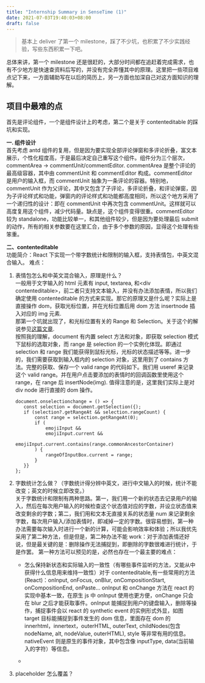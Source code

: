 ```yaml
---
title: "Internship Summary in SenseTime (1)"
date: 2021-07-03T19:40:03+08:00
draft: false
---
```


> 基本上 deliver 了第一个 milestone，踩了不少坑，也积累了不少实践经验，写些东西积累一下吧。

总体来讲，第一个 milestone 还是很赶的，大部分时间都在追赶着完成需求，也有不少地方是快速查资料后写的，并没有完全弄懂其中的原理。这里把一些项目难点记下来，一方面辅助写在以后的简历上，另一方面也加深自己对这方面知识的理解。

## 项目中最难的点

首先是评论组件，一个是组件设计上的考虑，第二个是关于 contenteditable 的踩坑和实现。

**一. 组件设计**  
首先考虑 antd 组件的复用，但是因为要实现全部评论弹窗和多评论折叠，富文本展示，个性化程度高，于是最后决定自己重写这个组件。组件分为三个层次，commentArea -> commentUnit/commentEditor. commentArea 是整个评论的最高级容器，其中由 commentUnit 和 commentEditor 构成。commentEditor 是用户的输入框，而 commentUnit 抽象为一条评论的容器。特别地，commentUnit 作为父评论，其中又包含了子评论，多评论折叠，和评论弹窗，因为子评论样式和功能，弹窗内的评论样式和功能都高度相同，所以这个地方采用了一个递归性的设计：即在 commentUnit 中再次包含 commentUnit。这样就可以高度复用这个组件，减少代码量。缺点是，这个组件变得很重。commentEditor 较为 standalone，功能比较单一，和其他组件较少，但是因为要处理最后 submit 的动作，所有的相关参数要在这里汇合，由于多个参数的原因，显得这个处理有些笨重。

**二、contenteditable**  
功能简介：React 下实现一个带字数统计和限制的输入框，支持表情包，中英文混合输入。
难点：

1.  表情包怎么和中英文混合输入，原理是什么？  
     一般用于文字输入的 html 元素有 input, textarea, 和\<div contenteditable>，前二者只支持文本输入，并没有办法添加表情，所以我们确定使用 contenteditable 的方式来实现。那它的原理又是什么呢？实际上是直接操作 dom，获取光标位置，并在光标位置后用 dom 方法 insertnode 插入对应的 img 元素.  
     那第一个坑就出现了，和光标位置有关的 Range 和 Selection。关于这个的解说参见[这篇文章](https://segmentfault.com/a/1190000039359624).  
    按照我的理解，document 有内置 select 方法和对象，即获取 selection 模式下鼠标的选取对象，而 range 是 selection 的一个实例化体现。即通过 selection 和 range 我们能获得到鼠标光标，光标的状态描述等等。进一步的，我们需要获取到输入框内的 selection 对象，这里用到了 contains 方法。完整的获取、保存一个 valid range 的代码如下。我们用 useref 来记录这个 valid range。并在用户点击要添加的表情时的回调函数里使用这个 range，在 range 后 insertNode(img). 值得注意的是，这里我们实际上是对 div node 进行直接的 dom 操作。

        document.onselectionchange = () => {
           const selection = document.getSelection({);
           if (selection?.getRangeAt && selection.rangeCount) {
               const range = selection.getRangeAt(0);
               if (
                   emojiInput &&
                   emojiInput.current &&
                   emojiInput.current.contains(range.commonAncestorContainer)
               ) {
                   rangeOfInputBox.current = range;
               }
           }}
        };

2.  字数统计怎么做？（字数统计得分辨中英文，进行中文输入的时候，统计不能改变；英文的时候立即改变。）  
    关于字数统计和限制有两种思路。第一，我们用一个新的状态去记录用户的输入，然后在每次用户输入的时候检查这个状态值对应的字数，并设立状态值来改变剩余的字数；第二，我们用和文本无直接关系的状态量 num 来记录剩余字数，每次用户输入/添加表情时，即减掉一定的字数。很容易想到，第一种办法需要每次输入时进行一个新的计算，可能会影响效率和体验；所以我优先采用了第二种方法，但是但是，第二种办法不能 work：对于添加表情还好说，但是最关键的是：删除操作无法捕捉到，即删除的字数很难进行统计，于是作罢。
    第一种方法可以预见的是，必然也存在一个最主要的难点：

    - 怎么保持新状态和实际输入的一致性（有哪些事件监听的方法，又能从中获得什么信息用来维持一致性）对于 contenteditable,有一些常用的方法(React)：onInput, onFocus, onBlur, onCompositionStart, onCompositionEnd, onPaste… onInput 和 onChange 方法在 react 的实现中基本一致，在原生 js 中 onInput 使用也更方便，onChange 只会在 blur 之后才能获取事件。onInput 能捕捉到用户的键盘输入，删除等操作，捕捉事件会以 react 的 synthetic event 的实例形式外显，如图 target 目标能捕捉到事件发生的 dom 信息，里面存在 dom 的 innerhtml，innertext，outerHTML, outerText, childNodes(包含 nodeName, alt, nodeValue, outerHTML), style 等非常有用的信息。nativeEvent 则是原生的事件对象，其中包含像 inputType, data(当前输入的字符）等信息。

    -

3.  placeholder 怎么覆盖？
